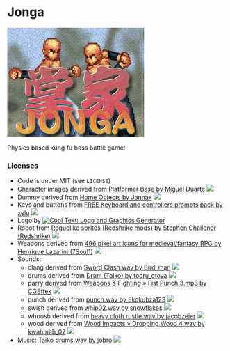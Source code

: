 # Jonga

![](logo.png)

Physics based kung fu boss battle game!

<!--
Jonga is open source and made for [Mini LD 62](insert link here)

[Play online now](insert link here)
-->

### Licenses

- Code is under MIT (see `LICENSE`)
- Character images derived from [Platformer Base by Miguel Duarte](http://opengameart.org/content/platformer-base) [![](https://licensebuttons.net/l/by-sa/3.0/80x15.png)](https://creativecommons.org/licenses/by-sa/3.0/)
- Dummy derived from [Home Objects by Jannax](http://opengameart.org/content/home-objects) [![](https://licensebuttons.net/p/zero/1.0/80x15.png)](https://creativecommons.org/publicdomain/zero/1.0/)
- Keys and buttons from [FREE Keyboard and controllers prompts pack by xelu](http://opengameart.org/content/free-keyboard-and-controllers-prompts-pack)  [![](https://licensebuttons.net/p/zero/1.0/80x15.png)](https://creativecommons.org/publicdomain/zero/1.0/)
- Logo by <a href="http://cooltext.com" target="_top"><img src="http://cooltext.com/images/ct_pixel.gif" width="80" height="15" alt="Cool Text: Logo and Graphics Generator" border="0" /></a>
- Robot from [Roguelike sprites (Redshrike mods) by Stephen Challener (Redshrike)](http://opengameart.org/content/roguelike-sprites-redshrike-mods)  [![](https://licensebuttons.net/l/by/3.0/80x15.png)](https://creativecommons.org/licenses/by/3.0/)
- Weapons derived from [496 pixel art icons for medieval/fantasy RPG by Henrique Lazarini (7Soul1)](http://opengameart.org/content/496-pixel-art-icons-for-medievalfantasy-rpg) [![](https://licensebuttons.net/p/zero/1.0/80x15.png)](https://creativecommons.org/publicdomain/zero/1.0/)
- Sounds:
  - clang derived from [Sword Clash.wav by Bird_man](https://freesound.org/people/Bird_man/sounds/275159/) [![](https://licensebuttons.net/p/zero/1.0/80x15.png)](https://creativecommons.org/publicdomain/zero/1.0/)
  - drums derived from [Drum (Taiko) by toaru_otoya](https://freesound.org/people/toaru_otoya/sounds/204111/) [![](https://licensebuttons.net/p/zero/1.0/80x15.png)](https://creativecommons.org/publicdomain/zero/1.0/)
  - parry derived from [Weapons & Fighting » Fist Punch 3.mp3 by CGEffex](https://freesound.org/people/CGEffex/sounds/89769/) [![](https://licensebuttons.net/l/by/3.0/80x15.png)](https://creativecommons.org/licenses/by/3.0/)
  - punch derived from [punch.wav by Ekokubza123](https://freesound.org/people/Ekokubza123/sounds/104183/) [![](https://licensebuttons.net/p/zero/1.0/80x15.png)](https://creativecommons.org/publicdomain/zero/1.0/)
  - swish derived from [whip02.wav by snowflakes](https://freesound.org/people/snowflakes/sounds/72190/) [![](https://licensebuttons.net/p/zero/1.0/80x15.png)](https://creativecommons.org/publicdomain/zero/1.0/)
  - whoosh derived from [heavy cloth rustle.wav by jacobzeier](https://freesound.org/people/jacobzeier/sounds/163164/) [![](https://licensebuttons.net/p/zero/1.0/80x15.png)](https://creativecommons.org/publicdomain/zero/1.0/)
  - wood derived from [Wood Impacts » Dropping Wood 4.wav by kwahmah_02](https://freesound.org/people/kwahmah_02/sounds/251365/) [![](https://licensebuttons.net/l/by/3.0/80x15.png)](https://creativecommons.org/licenses/by/3.0/)
- Music: [Taiko drums.wav by jobro](https://freesound.org/people/jobro/sounds/112248/) [![](https://licensebuttons.net/l/by/3.0/80x15.png)](https://creativecommons.org/licenses/by/3.0/)
